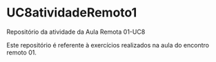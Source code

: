 # UC8atividadeRemoto1

Repositório da atividade da Aula Remota 01-UC8

Este repositório é referente à exercícios realizados na aula do encontro remoto 01. 
